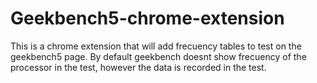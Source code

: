 # Geekbench5-chrome-extension
This is a chrome extension that will add frecuency tables to test on the geekbench5 page. By default geekbench doesnt show frecuency of the processor in the test, however the data is recorded in the test.
